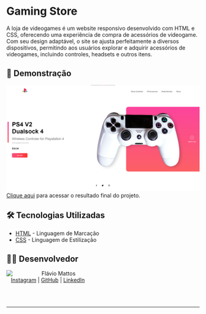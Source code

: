 # Gaming Store

A loja de videogames é um website responsivo desenvolvido com HTML e CSS, oferecendo uma experiência de compra de acessórios de videogame. Com seu design adaptável, o site se ajusta perfeitamente a diversos dispositivos, permitindo aos usuários explorar e adquirir acessórios de videogames, incluindo controles, headsets e outros itens.

## 🚀 Demonstração

![image](assets/final-project9.png)
[Clique aqui](linkaqui) para acessar o resultado final do projeto.

## 🛠️ Tecnologias Utilizadas

* [HTML](https://developer.mozilla.org/pt-BR/docs/Web/HTML) - Linguagem de Marcação
* [CSS](https://developer.mozilla.org/pt-BR/docs/Web/CSS) - Linguagem de Estilização

## 👨‍💻 Desenvolvedor
<p>
    <img align=left margin=10 width=80 src="https://avatars.githubusercontent.com/u/80709540?v=4"/>
    <p>&nbsp&nbsp&nbspFlávio Mattos<br>
    &nbsp&nbsp&nbsp<a href="https://www.instagram.com/fflaviomattos/">Instagram</a>&nbsp;|&nbsp;<a href="https://github.com/FlavioMattosDev">GitHub</a>&nbsp;|&nbsp;<a href="https://www.linkedin.com/in/flavio-mattos/">LinkedIn</a>&nbsp;
</p>
<br/><br/>
<p>

---
